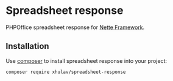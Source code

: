 # Spreadsheet response
PHPOffice spreadsheet response for [Nette Framework](https://nette.org/).

## Installation

Use [composer](https://getcomposer.org) to install spreadsheet response into your project:

```sh
composer require xhulav/spreadsheet-response
```
